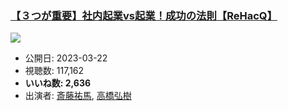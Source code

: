 ### [【３つが重要】社内起業vs起業！成功の法則【ReHacQ】](https://www.youtube.com/watch?v=RFQqGLaa3SM)
[![](https://img.youtube.com/vi/RFQqGLaa3SM/sddefault.jpg)](https://www.youtube.com/watch?v=RFQqGLaa3SM)
-   公開日: 2023-03-22
-   視聴数: 117,162
-   **いいね数: 2,636**
-   出演者: [斎藤祐馬](/rehacq_fan/people/斎藤祐馬 "wikilink"), [高橋弘樹](/rehacq_fan/people/高橋弘樹 "wikilink")
